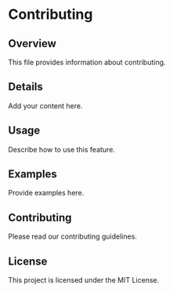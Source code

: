 # Contributing

## Overview

This file provides information about contributing.

## Details

Add your content here.

## Usage

Describe how to use this feature.

## Examples

Provide examples here.

## Contributing

Please read our contributing guidelines.

## License

This project is licensed under the MIT License.
